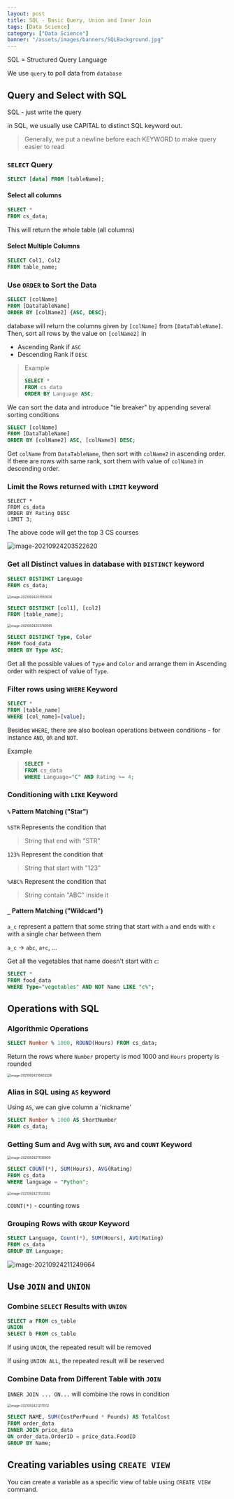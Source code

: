 ```yaml
---
layout: post
title: SQL - Basic Query, Union and Inner Join
tags: [Data Science]
category: ["Data Science"]
banner: "/assets/images/banners/SQLBackground.jpg"
---
```


SQL = Structured Query Language

We use `query` to poll data from `database`

## Query and Select with SQL

SQL - just write the query

in SQL, we usually use CAPITAL to distinct SQL keyword out.

> Generally, we put a newline before each KEYWORD to make query easier to read

### `SELECT` Query

```sql
SELECT [data] FROM [tableName];
```

#### Select all columns 

```sql
SELECT *
FROM cs_data;
```

This will return the whole table (all columns)

#### Select Multiple Columns

```sql
SELECT Col1, Col2 
FROM table_name;
```

### Use `ORDER` to Sort the Data

```sql
SELECT [colName]
FROM [DataTableName]
ORDER BY [colName2] {ASC, DESC};
```

database will return the columns given by `[colName]` from `[DataTableName]`. Then, sort all rows by the value on `[colName2]` in 

* Ascending Rank if `ASC`
* Descending Rank if `DESC`

> Example
>
> ```sql
> SELECT *
> FROM cs_data
> ORDER BY Language ASC;
> ```

We can sort the data and introduce "tie breaker" by appending several sorting conditions

```sql
SELECT [colName]
FROM [DataTableName]
ORDER BY [colName2] ASC, [colName3] DESC;
```

Get `colName` from `DataTableName`, then sort with `colName2` in ascending order. If there are rows with same rank, sort them with value of `colName3` in descending order.

### Limit the Rows returned with `LIMIT` keyword

```sqlite
SELECT *
FROM cs_data
ORDER BY Rating DESC
LIMIT 3;
```

The above code will get the top 3 CS courses 

![image-20210924203522620](http://markdown-img-1304853431.cosgz.myqcloud.com/20210924203529.png)

### Get all Distinct values in database with `DISTINCT` keyword

```sql
SELECT DISTINCT Language
FROM cs_data;
```

<img src="http://markdown-img-1304853431.cosgz.myqcloud.com/20210924203551.png" alt="image-20210924203551834" style="zoom:50%;" />

```sql
SELECT DISTINCT [col1], [col2]
FROM [table_name];
```

<img src="http://markdown-img-1304853431.cosgz.myqcloud.com/20210924203740.png" alt="image-20210924203740595" style="zoom:50%;" />

```sql
SELECT DISTINCT Type, Color
FROM food_data
ORDER BY Type ASC;
```

Get all the possible values of `Type` and `Color` and arrange them in Ascending order with respect of value of `Type`.

### Filter rows using `WHERE` Keyword

```sql
SELECT *
FROM [table_name]
WHERE [col_name]=[value];
```

Besides `WHERE`, there are also boolean operations between conditions - for instance `AND`, `OR` and `NOT`.

Example

> ```sql
> SELECT *
> FROM cs_data
> WHERE Language="C" AND Rating >= 4;
> ```

### Conditioning with `LIKE` Keyword

#### `%` Pattern Matching ("Star")

`%STR` Represents the condition that

> String that end with "STR"

`123%` Represent the condition that

> String that start with "123"

`%ABC%` Represent the condition that

> String contain "ABC" inside it

#### `_` Pattern Matching ("Wildcard")

`a_c` represent a pattern that some string that start with `a` and ends with `c` with a single char between them

`a_c` -> `abc`, `a+c`, ...

Get all the vegetables that name doesn't start with `c`:

```sql
SELECT *
FROM food_data
WHERE Type="vegetables" AND NOT Name LIKE "c%";
```

## Operations with SQL

### Algorithmic Operations

```sql
SELECT Number % 1000, ROUND(Hours) FROM cs_data;
```

Return the rows where `Number` property is mod 1000 and `Hours` property is rounded

<img src="http://markdown-img-1304853431.cosgz.myqcloud.com/20210924210803.png" alt="image-20210924210803229" style="zoom:50%;" />

### Alias in SQL using `AS` keyword

Using `AS`, we can give column a 'nickname'

```sql
SELECT Number % 1000 AS ShortNumber
FROM cs_data;
```

### Getting Sum and Avg with `SUM`, `AVG` and `COUNT` Keyword

<img src="http://markdown-img-1304853431.cosgz.myqcloud.com/20210924211130.png" alt="image-20210924211130609" style="zoom:50%;" />

```sql
SELECT COUNT(*), SUM(Hours), AVG(Rating)
FROM cs_data
WHERE language = "Python";
```

<img src="http://markdown-img-1304853431.cosgz.myqcloud.com/20210924211123.png" alt="image-20210924211123382" style="zoom:50%;" />

`COUNT(*)` - counting rows

### Grouping Rows with `GROUP` Keyword

```sql
SELECT Language, Count(*), SUM(Hours), AVG(Rating)
FROM cs_data
GROUP BY Language;
```

![image-20210924211249664](http://markdown-img-1304853431.cosgz.myqcloud.com/20210924211249.png)

## Use `JOIN` and `UNION`

### Combine `SELECT` Results with `UNION`

```sql
SELECT a FROM cs_table
UNION
SELECT b FROM cs_table
```

If using `UNION`, the repeated result will be removed

If using `UNION ALL`, the repeated result will be reserved

### Combine Data from Different Table with `JOIN`

`INNER JOIN ... ON...` will combine the rows in condition

<img src="http://markdown-img-1304853431.cosgz.myqcloud.com/20210924212111.png" alt="image-20210924212111512" style="zoom:50%;" />

```sql
SELECT NAME, SUM(CostPerPound * Pounds) AS TotalCost
FROM order_data
INNER JOIN price_data
ON order_data.OrderID = price_data.FoodID
GROUP BY Name;
```

## Creating variables using `CREATE VIEW`

You can create a variable as a specific view of table using `CREATE VIEW` command.
